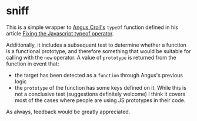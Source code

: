 # sniff

This is a simple wrapper to [Angus Croll's](http://twitter.com/angusTweets) `typeOf` function defined in his article [Fixing the Javascript typeof operator](http://javascriptweblog.wordpress.com/2011/08/08/fixing-the-javascript-typeof-operator/).

Additionally, it includes a subsequent test to determine whether a function is a functional prototype, and therefore something that would be suitable for calling with the `new` operator.  A value of `prototype` is returned from the function in event that:

- the target has been detected as a `function` through Angus's previous logic
- the `prototype` of the function has some keys defined on it.  While this is not a conclusive test (suggestions definitely welcome) I think it covers most of the cases where people are using JS prototypes in their code.

As always, feedback would be greatly appreciated.